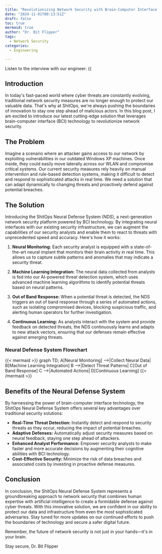 ```yaml
---
title: "Revolutionizing Network Security with Brain-Computer Interface Technology"
date: "2024-11-01T00:13:51Z"
draft: false
toc: true
mermaid: true
author: "Dr. Bit Flipper"
tags:
  - Network Security
categories:
  - Engineering

---
```


Listen to the interview with our engineer: {{<audio src="https://s3.chaops.de/shitops/podcasts/revolutionizing-network-security-with-brain-computer-interface-technology.mp3" class="audio">}}

## Introduction

In today's fast-paced world where cyber threats are constantly evolving, traditional network security measures are no longer enough to protect our valuable data. That's why at ShitOps, we're always pushing the boundaries of innovation to stay one step ahead of malicious actors. In this blog post, I am excited to introduce our latest cutting-edge solution that leverages brain-computer interface (BCI) technology to revolutionize network security.

## The Problem

Imagine a scenario where an attacker gains access to our network by exploiting vulnerabilities in our outdated Windows XP machines. Once inside, they could easily move laterally across our WLAN and compromise critical systems. Our current security measures rely heavily on manual intervention and rule-based detection systems, making it difficult to detect and respond to sophisticated attacks in real time. We need a solution that can adapt dynamically to changing threats and proactively defend against potential breaches.

## The Solution

Introducing the ShitOps Neural Defense System (NDS), a next-generation network security platform powered by BCI technology. By integrating neural interfaces with our existing security infrastructure, we can augment the capabilities of our security analysts and enable them to react to threats with unprecedented speed and accuracy. Here's how it works:

1. **Neural Monitoring:** Each security analyst is equipped with a state-of-the-art neural implant that monitors their brain activity in real time. This allows us to capture subtle patterns and anomalies that may indicate a security threat.

2. **Machine Learning Integration:** The neural data collected from analysts is fed into our AI-powered threat detection system, which uses advanced machine learning algorithms to identify potential threats based on neural patterns.

3. **Out of Band Response:** When a potential threat is detected, the NDS triggers an out of band response through a series of automated actions, such as isolating compromised devices, blocking suspicious traffic, and alerting human operators for further investigation.

4. **Continuous Learning:** As analysts interact with the system and provide feedback on detected threats, the NDS continuously learns and adapts to new attack vectors, ensuring that our defenses remain effective against emerging threats.

### Neural Defense System Flowchart

{{< mermaid >}}
graph TD;
    A[Neural Monitoring] -->|Collect Neural Data| B[Machine Learning Integration]
    B -->|Detect Threat Patterns| C[Out of Band Response]
    C -->|Automated Actions| D[Continuous Learning]
{{< /mermaid >}}

## Benefits of the Neural Defense System

By harnessing the power of brain-computer interface technology, the ShitOps Neural Defense System offers several key advantages over traditional security solutions:

- **Real-Time Threat Detection:** Instantly detect and respond to security threats as they occur, reducing the impact of potential breaches.
- **Adaptive Defenses:** Automatically adjust security measures based on neural feedback, staying one step ahead of attackers.
- **Enhanced Analyst Performance:** Empower security analysts to make faster and more accurate decisions by augmenting their cognitive abilities with BCI technology.
- **Cost-Effective Security:** Minimize the risk of data breaches and associated costs by investing in proactive defense measures.

## Conclusion

In conclusion, the ShitOps Neural Defense System represents a groundbreaking approach to network security that combines human expertise with artificial intelligence to create a formidable defense against cyber threats. With this innovative solution, we are confident in our ability to protect our data and infrastructure from even the most sophisticated adversaries. Stay tuned for more updates on our continued efforts to push the boundaries of technology and secure a safer digital future.

Remember, the future of network security is not just in your hands—it's in your brain.

Stay secure,
Dr. Bit Flipper